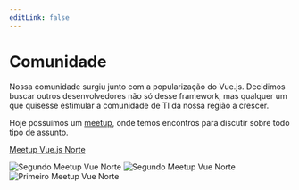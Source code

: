 ```yaml
---
editLink: false
---
```


# Comunidade

Nossa comunidade surgiu junto com a popularização do Vue.js.
Decidimos buscar outros desenvolvedores não só desse framework, mas qualquer um que quisesse estimular a comunidade de TI da nossa região a crescer.

Hoje possuímos um [meetup](https://www.meetup.com/pt-BR/Vue-js-Norte/), onde temos encontros para discutir sobre todo tipo de assunto.

[Meetup Vue.js Norte](https://www.meetup.com/pt-BR/Vue-js-Norte/)

![Segundo Meetup Vue Norte](https://secure.meetupstatic.com/photos/event/9/b/5/2/600_476199762.jpeg)
![Segundo Meetup Vue Norte](https://secure.meetupstatic.com/photos/event/9/b/6/4/600_476199780.jpeg)
![Primeiro Meetup Vue Norte](https://secure.meetupstatic.com/photos/event/9/c/b/8/600_473500120.jpeg)